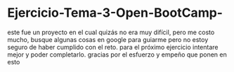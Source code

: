 # Ejercicio-Tema-3-Open-BootCamp-
este fue un proyecto en el cual quizás no era muy difícil, pero me costo mucho, busque algunas cosas en google para guiarme pero no estoy seguro de haber cumplido con el reto. para el próximo ejercicio intentare mejor y poder completarlo. gracias por el esfuerzo y empeño que ponen en esto  
